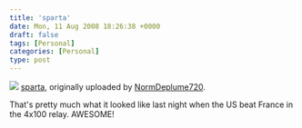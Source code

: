 ```yaml
---
title: 'sparta'
date: Mon, 11 Aug 2008 18:26:38 +0000
draft: false
tags: [Personal]
categories: [Personal]
type: post
---
```


[![](http://farm4.static.flickr.com/3114/2752618505_148658be16.jpg)](http://www.flickr.com/photos/normdeplume/2752618505/ "photo sharing")
[sparta](http://www.flickr.com/photos/normdeplume/2752618505/), originally uploaded by [NormDeplume720](http://www.flickr.com/people/normdeplume/).

That's pretty much what it looked like last night when the US beat France in the 4x100 relay. AWESOME!
